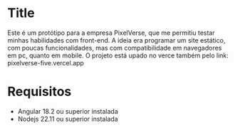 <h1>Title</h1>

  Este é um protótipo para a empresa PixelVerse, que me permitiu testar minhas habilidades com front-end. A ideia era programar um site estático, com poucas funcionalidades, mas com compatibilidade em navegadores em pc, quanto em mobile. O projeto está upado no verce também pelo link: pixelverse-five.vercel.app
  
<h1>Requisitos</h1>

 - Angular 18.2 ou superior instalada
 - Nodejs 22.11 ou superior instalada

